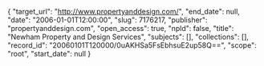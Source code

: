 {
  "target_url": "http://www.propertyanddesign.com/", 
  "end_date": null, 
  "date": "2006-01-01T12:00:00", 
  "slug": 7176217, 
  "publisher": "propertyanddesign.com", 
  "open_access": true, 
  "npld": false, 
  "title": "Newham Property and Design Services", 
  "subjects": [], 
  "collections": [], 
  "record_id": "20060101T120000/0uAKHSa5FsEbhsuE2up58Q==", 
  "scope": "root", 
  "start_date": null
}


